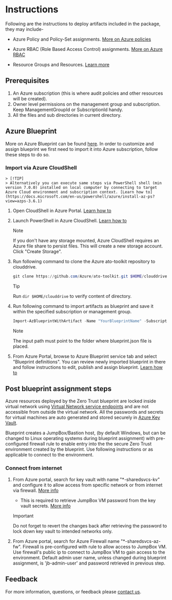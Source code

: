 # Instructions

Following are the instructions to deploy artifacts included in the package, they may include-

* Azure Policy and Policy-Set assignments. [More on Azure policies](https://docs.microsoft.com/en-us/azure/governance/policy/overview)

* Azure RBAC (Role Based Access Control) assignments. [More on Azure RBAC](https://docs.microsoft.com/en-us/azure/role-based-access-control/overview)

* Resource Groups and Resources. [Learn more](https://docs.microsoft.com/en-us/azure/azure-resource-manager/management/overview#terminology)

## Prerequisites

1. An Azure subscription (this is where audit policies and other resources will be created).
2. Owner level permissions on the management group and subscription. Keep ManagementGroupId or SubscriptionId handy.
3. All the files and sub directories in current directory.

## Azure Blueprint

More on Azure Blueprint can be found [here](https://docs.microsoft.com/en-us/azure/governance/blueprints/concepts/lifecycle). In order to customize and assign blueprint we first need to import it into Azure subscription, follow these steps to do so.

### Import via Azure CloudShell

    > [!TIP]
    > Alternatively you can execute same steps via PowerShell shell (min version 7.0.0) installed on local computer by connecting to target Azure Cloud environment and subscription context. [Learn how to](https://docs.microsoft.com/en-us/powershell/azure/install-az-ps?view=azps-3.6.1)

1. Open CloudShell in Azure Portal. [Learn how to](https://docs.microsoft.com/en-us/azure/cloud-shell/overview)

2. Launch PowerShell in Azure CloudShell. [Learn how to](https://docs.microsoft.com/en-us/azure/cloud-shell/overview#choice-of-preferred-shell-experience)
    > [!NOTE]
    > If you don't have any storage mounted, Azure CloudShell requires an Azure file share to persist files. This will create a new storage account. Click "Create Storage".

3. Run following command to clone the Azure ato-toolkit repository to clouddrive.
    ```powershell
    git clone https://github.com/Azure/ato-toolkit.git $HOME/clouddrive/ato-toolkit

    ```

    > [!TIP]
    > Run `dir $HOME/clouddrive` to verify content of directory.

4. Run following command to import artifacts as blueprint and save it within the specified subscription or management group.
    ```powershell
    Import-AzBlueprintWithArtifact -Name "YourBlueprintName" -SubscriptionId "00000000-1111-0000-1111-000000000000" -InputPath "$HOME/clouddrive/ato-toolkit/automation/zero-trust-architecture/blueprint"

    ```

    > [!NOTE]
    > The input path must point to the folder where blueprint.json file is placed.

5. From Azure Portal, browse to Azure Blueprint service tab and select "Blueprint definitions". You can review newly imported blueprint in there and follow instructions to edit, publish and assign blueprint. [Learn how to](https://docs.microsoft.com/en-us/azure/governance/blueprints/create-blueprint-portal#edit-a-blueprint)

## Post blueprint assignment steps

Azure resources deployed by the Zero Trust blueprint are locked inside virtual network using [Virtual Network service endpoints](https://docs.microsoft.com/en-us/azure/virtual-network/virtual-network-service-endpoints-overview) and are not accessible from outside the virtual network. All the passwords and secrets for virtual machines are auto generated and stored securely in [Azure Key Vault](https://azure.microsoft.com/en-us/services/key-vault/).

Blueprint creates a JumpBox/Bastion host, (by default Windows, but can be changed to Linux operating systems during blueprint assignment) with pre-configured firewall rule to enable entry into the the secure Zero Trust environment created by the blueprint. Use following instructions or as applicable to connect to the environment.

### Connect from internet

1. From Azure portal, search for key vault with name "\*-sharedsvcs-kv" and configure it to allow access from specific network or from internet via firewall. [More info](https://docs.microsoft.com/en-us/azure/key-vault/general/network-security)
    * This is required to retrieve JumpBox VM password from the key vault secrets. [More info](https://docs.microsoft.com/en-us/azure/key-vault/secrets/about-secrets)

    > [!IMPORTANT]
    > Do not forget to revert the changes back after retrieving the password to lock down key vault to intended networks only.

2. From Azure portal, search for Azure Firewall name "\*-sharedsvcs-az-fw". Firewall is pre-configured with rule to allow access to JumpBox VM. Use firewall's public ip to connect to JumpBox VM to gain access to the environment. Default admin user name, unless changed during blueprint assignment, is 'jb-admin-user' and password retrieved in previous step.

## Feedback

For more information, questions, or feedback please [contact us](https://aka.ms/zerotrust-blueprint-feedback).
